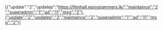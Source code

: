 [{"update":"2","updatep":"https://filmhall.eprogrammers.lk/","maintaince":"2","superadmin":"1","ad":"11","msg":"2"},{"update":"2","updatep":"2","maintaince":"2","superadmin":"1","ad":"11","msg":"2"}]
